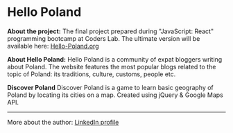 # Hello Poland

**About the project:**
The final project prepared during "JavaScript: React" programming bootcamp at Coders Lab.
The ultimate version will be available here: [Hello-Poland.org](http://hello-poland.org)

**About Hello Poland:**
Hello Poland is a community of expat bloggers writing about Poland. The website features the most popular blogs related to the topic of Poland: its traditions, culture, customs, people etc. 

**Discover Poland**
Discover Poland is a game to learn basic geography of Poland by locating its cities on a map. Created using jQuery & Google Maps API.

--- 
More about the author: 
[LinkedIn profile](https://www.linkedin.com/in/karolinakazmierska/)
